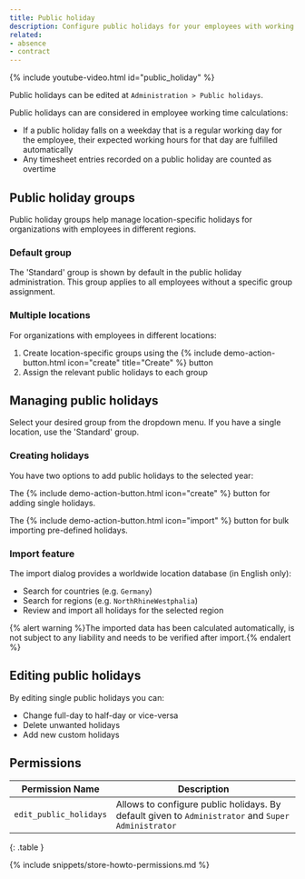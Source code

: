 ```yaml
---
title: Public holiday
description: Configure public holidays for your employees with working contracts.
related:
- absence
- contract
---
```


{% include youtube-video.html id="public_holiday" %}

Public holidays can be edited at `Administration > Public holidays`.

Public holidays can are considered in employee working time calculations:

- If a public holiday falls on a weekday that is a regular working day for the employee, their expected working hours for that day are fulfilled automatically
- Any timesheet entries recorded on a public holiday are counted as overtime

## Public holiday groups

Public holiday groups help manage location-specific holidays for organizations with employees in different regions.

### Default group 

The 'Standard' group is shown by default in the public holiday administration. This group applies to all employees without a specific group assignment.

### Multiple locations

For organizations with employees in different locations:

1. Create location-specific groups using the {% include demo-action-button.html icon="create" title="Create" %} button
2. Assign the relevant public holidays to each group

## Managing public holidays

Select your desired group from the dropdown menu. If you have a single location, use the 'Standard' group.

### Creating holidays

You have two options to add public holidays to the selected year:

The {% include demo-action-button.html icon="create" %} button for adding single holidays.

The {% include demo-action-button.html icon="import" %} button for bulk importing pre-defined holidays.

### Import feature

The import dialog provides a worldwide location database (in English only):
- Search for countries (e.g. `Germany`)
- Search for regions (e.g. `NorthRhineWestphalia`)
- Review and import all holidays for the selected region

{% alert warning %}The imported data has been calculated automatically, is not subject to any liability and needs to be verified after import.{% endalert %}

## Editing public holidays

By editing single public holidays you can:
- Change full-day to half-day or vice-versa
- Delete unwanted holidays
- Add new custom holidays

## Permissions

| Permission Name         | Description                                                                                        |
|-------------------------|----------------------------------------------------------------------------------------------------|
| `edit_public_holidays`  | Allows to configure public holidays. By default given to `Administrator` and `Super Administrator` |
{: .table }

{% include snippets/store-howto-permissions.md %}
